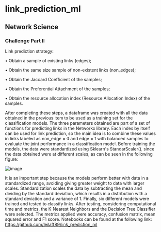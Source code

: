 # link_prediction_ml

## Network Science
### Challenge Part II
Link prediction strategy:

• Obtain a sample of existing links (edges);

• Obtain the same size sample of non-existent links (non_edges);

• Obtain the Jaccard Coefficient of the samples;

• Obtain the Preferential Attachment of the samples;

• Obtain the resource allocation index (Resource Allocation Index) of the samples.


 After completing these steps, a dataframe was created with all the data obtained in the previous item to be used as a training set for the classification models. The three parameters obtained are part of a set of functions for predicting links in the Networkx library. Each index by itself can be used for link prediction, so the main idea is to combine these values in links labeled as non_edge = 0 and edge = 1 with balanced samples to evaluate the joint performance in a classification model.
Before training the models, the data were standardized using Sklearn's StandarScaler(), since the data obtained were at different scales, as can be seen in the following figure:

![image](https://user-images.githubusercontent.com/88637523/167490401-c9ea2ab7-f425-4a31-bc99-00c3734f3e5c.png)
 

 It is an important step because the models perform better with data in a standardized range, avoiding giving greater weight to data with larger scales. Standardization scales the data by subtracting the mean and dividing by the standard deviation, which results in a distribution with a standard deviation and a variance of 1.
Finally, six different models were trained and tested to classify links. After testing, considering computational time and metrics, the K-Nearest Neighbors and the Decision Tree Classifier were selected. The metrics applied were accuracy, confusion matrix, mean squared error and F1 score.
Notebooks can be found at the following link:
https://github.com/leilaff89/link_prediction_ml
